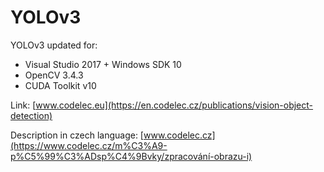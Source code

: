 # YOLOv3
YOLOv3 updated for:
* Visual Studio 2017 + Windows SDK 10 
* OpenCV 3.4.3
* CUDA Toolkit v10

Link: [www.codelec.eu](https://en.codelec.cz/publications/vision-object-detection)

Description in czech language:
  [www.codelec.cz](https://www.codelec.cz/m%C3%A9-p%C5%99%C3%ADsp%C4%9Bvky/zpracování-obrazu-i)
